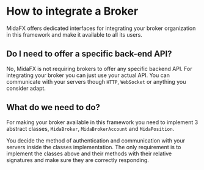 # How to integrate a Broker
MidaFX offers dedicated interfaces for integrating your broker organization in this framework
and make it available to all its users.

## Do I need to offer a specific back-end API?
No, MidaFX is not requiring brokers to offer any specific backend API.
For integrating your broker you can just use your actual API. You can communicate
with your servers though `HTTP`, `WebSocket` or anything you consider adapt.

## What do we need to do?
For making your broker available in this framework you need to implement 3 abstract classes,
`MidaBroker`, `MidaBrokerAccount` and `MidaPosition`.

You decide the method of authentication and communication with your servers inside the classes implementation.
The only requirement is to implement the classes above and their methods with their relative signatures
and make sure they are correctly responding.
